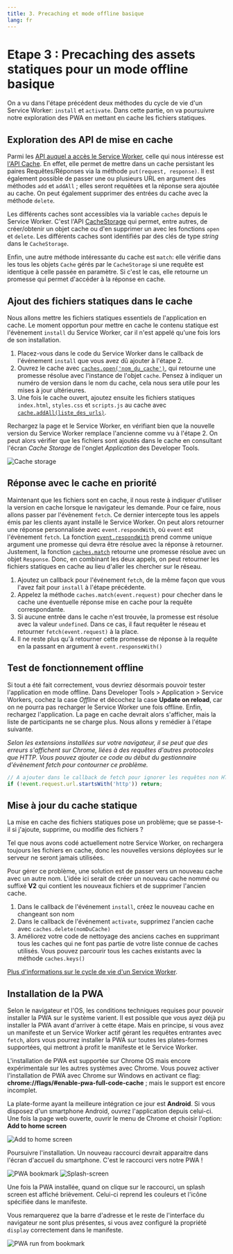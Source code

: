 ```yaml
---
title: 3. Precaching et mode offline basique
lang: fr
---
```


# Etape 3 : Precaching des assets statiques pour un mode offline basique

On a vu dans l'étape précédent deux méthodes du cycle de vie d'un Service Worker: `install` et `activate`. Dans cette partie, on va poursuivre notre exploration des PWA en mettant en cache les fichiers statiques.

## Exploration des API de mise en cache

Parmi les [API auquel a accès le Service Worker](https://developer.mozilla.org/en-US/docs/Web/API/Service_Worker_API), celle qui nous intéresse est [l'API Cache](https://developer.mozilla.org/en-US/docs/Web/API/Cache). En effet, elle permet de mettre dans un cache persistant les paires Requêtes/Réponses via la méthode `put(request, response)`. Il est également possible de passer une ou plusieurs URL en argument des méthodes `add` et `addAll` ; elles seront requêtées et la réponse sera ajoutée au cache. On peut également supprimer des entrées du cache avec la méthode `delete`.

Les différents caches sont accessibles via la variable `caches` depuis le Service Worker. C'est l'API [CacheStorage](https://developer.mozilla.org/en-US/docs/Web/API/CacheStorage) qui permet, entre autres, de créer/obtenir un objet cache ou d'en supprimer un avec les fonctions `open` et `delete`. Les différents caches sont identifiés par des clés de type _string_ dans le `CacheStorage`.

Enfin, une autre méthode intéressante du cache est `match`: elle vérifie dans les tous les objets `Cache` gérés par le `CacheStorage` si une requête est identique à celle passée en paramètre. Si c'est le cas, elle retourne un promesse qui permet d'accéder à la réponse en cache.

## Ajout des fichiers statiques dans le cache

Nous allons mettre les fichiers statiques essentiels de l'application en cache. Le moment opportun pour mettre en cache le contenu statique est l'évènement `install` du Service Worker, car il n'est appelé qu'une fois lors de son installation.

1. Placez-vous dans le code du Service Worker dans le callback de l'événement `install` que vous avez dû ajouter à l'étape 2.
2. Ouvrez le cache avec [`caches.open('nom_du_cache')`](https://developer.mozilla.org/en-US/docs/Web/API/CacheStorage/open), qui retourne une promesse résolue avec l'instance de l'objet `cache`. Pensez à indiquer un numéro de version dans le nom du cache, cela nous sera utile pour les mises à jour ultérieures.
3. Une fois le cache ouvert, ajoutez ensuite les fichiers statiques `index.html`, `styles.css` et `scripts.js` au cache avec [`cache.addAll(liste_des_urls)`](https://developer.mozilla.org/en-US/docs/Web/API/Cache/addAll).

<!-- Solution:
const CACHE_NAME = 'V1';
const STATIC_FILES = ['index.html', 'styles.css', 'scripts.js'];

self.addEventListener('install', event => {
  console.log('Service Worker installing.');
  self.caches.open(CACHE_NAME)
  .then(cache => cache.addAll(STATIC_FILES))
});
-->

Rechargez la page et le Service Worker, en vérifiant bien que la nouvelle version du Service Worker remplace l'ancienne comme vu à l'étape 2. On peut alors vérifier que les fichiers sont ajoutés dans le cache en consultant l'écran *Cache Storage* de l'onglet *Application* des Developer Tools.

![Cache storage](./readme_assets/cache_storage.png 'Service Worker en attente')

## Réponse avec le cache en priorité

Maintenant que les fichiers sont en cache, il nous reste à indiquer d'utiliser la version en cache lorsque le navigateur les demande. Pour ce faire, nous allons passer par l'évènement `fetch`. Ce dernier intercepte tous les appels émis par les clients ayant installé le Service Worker. On peut alors retourner une réponse personnalisée avec `event.respondWith`, où `event` est l'évènement `fetch`. La fonction [`event.respondWith`](https://developer.mozilla.org/en-US/docs/Web/API/FetchEvent/respondWith) prend comme unique argument une promesse qui devra être résolue avec la réponse à retourner. Justement, la fonction [`caches.match`](https://developer.mozilla.org/en-US/docs/Web/API/CacheStorage/match) retourne une promesse résolue avec un objet `Response`. Donc, en combinant les deux appels, on peut retourner les fichiers statiques en cache au lieu d'aller les chercher sur le réseau.

1. Ajoutez un callback pour l'événement `fetch`, de la même façon que vous l'avez fait pour `install` à l'étape précédente.
2. Appelez la méthode `caches.match(event.request)` pour checher dans le cache une éventuelle réponse mise en cache pour la requête correspondante.
3. Si aucune entrée dans le cache n'est trouvée, la promesse est résolue avec la valeur `undefined`. Dans ce cas, il faut requêter le réseau et retourner `fetch(event.request)` à la place.
4. Il ne reste plus qu'à retourner cette promesse de réponse à la requête en la passant en argument à `event.responseWith()` 

<!-- Solution:
self.addEventListener('fetch', event => {
  //Personnalisation de la réponse
  event.respondWith(
    caches.match(event.request) // On vérifie si la requête a déjà été mise en cache
    .then(response => response || fetch(event.request)) // sinon on requête le réseau
  );
});
-->

## Test de fonctionnement offline

Si tout a été fait correctement, vous devriez désormais pouvoir tester l'application en mode offline. Dans Developer Tools > Application > Service Workers, cochez la case *Offline* et décochez la case **Update on reload**, car on ne pourra pas recharger le Service Worker une fois offline. Enfin, rechargez l'application. La page en cache devrait alors s'afficher, mais la liste de participants ne se charge plus. Nous allons y remédier à l'étape suivante.

*Selon les extensions installées sur votre navigateur, il se peut que des erreurs s'affichent sur Chrome, liées à des requêtes d'autres protocoles que HTTP. Vous pouvez ajouter ce code au début du gestionnaire d'évènement fetch pour contourner ce problème.*

```js
// A ajouter dans le callback de fetch pour ignorer les requêtes non HTTP
if (!event.request.url.startsWith('http')) return;
```

## Mise à jour du cache statique

La mise en cache des fichiers statiques pose un problème; que se passe-t-il si j'ajoute, supprime, ou modifie des fichiers ?

Tel que nous avons codé actuellement notre Service Worker, on rechargera toujours les fichiers en cache, donc les nouvelles versions déployées sur le serveur ne seront jamais utilisées.

Pour gérer ce problème, une solution est de passer vers un nouveau cache avec un autre nom. L'idée ici serait de créer un nouveau cache nommé ou suffixé **V2** qui contient les nouveaux fichiers et de supprimer l'ancien cache. 

1. Dans le callback de l'événement `install`, créez le nouveau cache en changeant son nom
2. Dans le callback de l'événement `activate`, supprimez l'ancien cache avec `caches.delete(nomDuCache)`
3. Améliorez votre code de nettoyage des anciens caches en supprimant tous les caches qui ne font pas partie de votre liste connue de caches utilisés. Vous pouvez parcourir tous les caches existants avec la méthode `caches.keys()`

<!-- Solution:
```js
const CACHE_NAME = 'V2';

(...)

self.addEventListener('activate', event => {
  // delete any unexpected caches
  event.waitUntil(
    caches.keys()
    .then(keys => keys.filter(key => key !== CACHE_NAME))
    .then(keys => Promise.all(keys.map(key => {
        console.log(`Deleting cache ${key}`);
        return caches.delete(key)
    })))
  );
});
```
-->

[Plus d'informations sur le cycle de vie d'un Service Worker](https://developers.google.com/web/fundamentals/primers/service-workers/lifecycle).

## Installation de la PWA

Selon le navigateur et l'OS, les conditions techniques requises pour pouvoir installer la PWA sur le système varient. Il est possible que vous ayez déjà pu installer la PWA  avant d'arriver à cette étape. Mais en principe, si vous avez un manifeste et un Service Worker actif gérant les requêtes entrantes avec `fetch`, alors vous pourrez installer la PWA sur toutes les plates-formes supportées, qui mettront à profit le manifeste et le Service Worker.

L'installation de PWA est supportée sur Chrome OS mais encore expérimentale sur les autres systèmes avec Chrome. Vous pouvez activer l'installation de PWA avec Chrome sur Windows en activant ce flag: **chrome://flags/#enable-pwa-full-code-cache** ; mais le support est encore incomplet.

La plate-forme ayant la meilleure intégration ce jour est **Android**. Si vous disposez d'un smartphone Android, ouvrez l'application depuis celui-ci. Une fois la page web ouverte, ouvrir le menu de Chrome et choisir l'option: **Add to home screen**

![Add to home screen](./readme_assets/pwa_install_menu.jpg 'dd to home screen')

Poursuivre l'installation. Un nouveau raccourci devrait apparaitre dans l'écran d'accueil du smartphone. C'est le raccourci vers notre PWA !

![PWA bookmark](./readme_assets/pwa_install.jpg 'PWA bookmark')
![Splash-screen](./readme_assets/splash-screen.jpg 'Splash-screen')

Une fois la PWA installée, quand on clique sur le raccourci, un splash screen est affiché brièvement. Celui-ci reprend les couleurs et l'icône spécifiée dans le manifeste.

Vous remarquerez que la barre d'adresse et le reste de l'interface du navigateur ne sont plus présentes, si vous avez configuré la propriété `display` correctement dans le manifeste.

![PWA run from bookmark](./readme_assets/pwa-fullscreen.jpg 'PWA run from bookmark')
